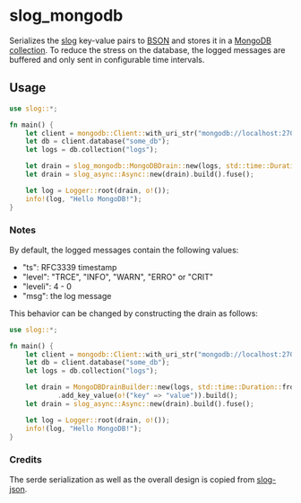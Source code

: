 # slog_mongodb

Serializes the [slog](https://github.com/slog-rs/slog) key-value pairs to [BSON](https://github.com/mongodb/bson-rust) and stores it in a [MongoDB collection](https://github.com/mongodb/mongo-rust-driver).
To reduce the stress on the database, the logged messages are buffered and only sent in configurable time intervals.

## Usage

```Rust
use slog::*;

fn main() {
    let client = mongodb::Client::with_uri_str("mongodb://localhost:27017/").unwrap();
    let db = client.database("some_db");
    let logs = db.collection("logs");

    let drain = slog_mongodb::MongoDBDrain::new(logs, std::time::Duration::from_secs(5)).fuse();
    let drain = slog_async::Async::new(drain).build().fuse();

    let log = Logger::root(drain, o!());
    info!(log, "Hello MongoDB!");
}
```

### Notes
By default, the logged messages contain the following values:
 - "ts": RFC3339 timestamp
 - "level": "TRCE", "INFO", "WARN", "ERRO" or "CRIT"
 - "leveli": 4 - 0
 - "msg": the log message

This behavior can be changed by constructing the drain as follows:

```Rust
use slog::*;

fn main() {
    let client = mongodb::Client::with_uri_str("mongodb://localhost:27017/").unwrap();
    let db = client.database("some_db");
    let logs = db.collection("logs");

    let drain = MongoDBDrainBuilder::new(logs, std::time::Duration::from_secs(5))
            .add_key_value(o!("key" => "value")).build();
    let drain = slog_async::Async::new(drain).build().fuse();

    let log = Logger::root(drain, o!());
    info!(log, "Hello MongoDB!");
}
```

### Credits
The serde serialization as well as the overall design is copied from [slog-json](https://github.com/slog-rs/json).